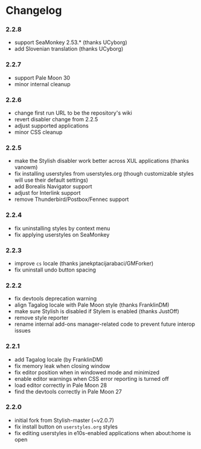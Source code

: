 # Changelog

### 2.2.8
- support SeaMonkey 2.53.* (thanks UCyborg)
- add Slovenian translation (thanks UCyborg)

### 2.2.7
- support Pale Moon 30
- minor internal cleanup

### 2.2.6
- change first run URL to be the repository's wiki
- revert disabler change from 2.2.5
- adjust supported applications
- minor CSS cleanup

### 2.2.5
- make the Stylish disabler work better across XUL applications (thanks vanowm)
- fix installing userstyles from userstyles.org (though customizable styles will use their default settings)
- add Borealis Navigator support
- adjust for Interlink support
- remove Thunderbird/Postbox/Fennec support

### 2.2.4
- fix uninstalling styles by context menu
- fix applying userstyles on SeaMonkey

### 2.2.3
- improve `cs` locale (thanks janekptacijarabaci/GMForker)
- fix uninstall undo button spacing

### 2.2.2
- fix devtools deprecation warning
- align Tagalog locale with Pale Moon style (thanks FranklinDM)
- make sure Stylish is disabled if Stylem is enabled (thanks JustOff)
- remove style reporter
- rename internal add-ons manager-related code to prevent future interop issues

### 2.2.1
- add Tagalog locale (by FranklinDM)
- fix memory leak when closing window
- fix editor position when in windowed mode and minimized
- enable editor warnings when CSS error reporting is turned off
- load editor correctly in Pale Moon 28
- find the devtools correctly in Pale Moon 27

### 2.2.0
- initial fork from Stylish-master (~v2.0.7)
- fix install button on `userstyles.org` styles
- fix editing userstyles in e10s-enabled applications when about:home is open
